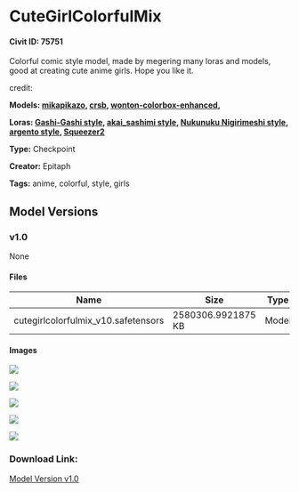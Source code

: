# CuteGirlColorfulMix

#### Civit ID: 75751

<p>Colorful comic style model, made by megering many loras and models, good at creating cute anime girls. Hope you like it.</p><p>credit:</p><p><strong>Models: </strong><a target="_blank" rel="ugc" href="https://huggingface.co/andite/mikapikazo-diffusion/blob/main/mikapikazo-40000.ckpt"><strong>mikapikazo</strong></a><strong>, </strong><a target="_blank" rel="ugc" href="https://huggingface.co/andite/cutesexyrobutts-diffusion/blob/main/csrb-diffusion.ckpt"><strong>crsb</strong></a><strong>, </strong><a target="_blank" rel="ugc" href="https://civitai.com/models/25324/wonton-colorbox-enhanced"><strong>wonton-colorbox-enhanced</strong></a><strong>,</strong></p><p><strong>Loras: </strong><a target="_blank" rel="ugc" href="https://mega.nz/folder/TZElCCIL#OEutCsJPD0G5lXPXLGgfcQ/folder/qJVC2bQC"><strong>Gashi-Gashi style</strong></a><strong>, </strong><a target="_blank" rel="ugc" href="https://mega.nz/folder/OoYWzR6L#psN69wnC2ljJ9OQS2FDHoQ/folder/CowTETKR"><strong>akai_sashimi style</strong></a><strong>, </strong><a target="_blank" rel="ugc" href="https://civitai.com/models/12239/nukunuku-nigirimeshi-art-style-lora"><strong>Nukunuku Nigirimeshi style</strong></a><strong>, </strong><a target="_blank" rel="ugc" href="https://mega.nz/folder/TZElCCIL#OEutCsJPD0G5lXPXLGgfcQ/folder/KMlR3ICQ"><strong>argento style</strong></a><strong>, </strong><a target="_blank" rel="ugc" href="https://civitai.com/models/38551?modelVersionId=54302"><strong>Squeezer2</strong></a></p>

**Type:** Checkpoint

**Creator:** Epitaph

**Tags:** anime, colorful, style, girls

## Model Versions

### v1.0

None

#### Files

| Name | Size | Type | Format | Download Url | AutoV1 | AutoV2 | SHA256 | CRC32 | BLAKE3 |
| --- | --- | --- | --- | --- | --- | --- | --- | --- | --- |
| cutegirlcolorfulmix_v10.safetensors | 2580306.9921875 KB | Model | SafeTensor | https://civitai.com/api/download/models/80493 | 5049AFCF | 728C8B5001 | 728C8B50010B877AA28A9A6ED097ED7F5A3FF874AF9B6B9FC7E48086DDAE08A8 | 6BBF8D89 | 91132BFD721FECECF0B61E00FFB929C7DCABCEDB4D949C66AF17FA4EA237418E |

#### Images

<p><img src="https://image.civitai.com/xG1nkqKTMzGDvpLrqFT7WA/f26d1207-12b6-402f-b1dd-63442f491947/width=450/904326.jpeg" /></p>

<p><img src="https://image.civitai.com/xG1nkqKTMzGDvpLrqFT7WA/f574e42d-1308-4cf5-beeb-1ebe58e0991d/width=450/904325.jpeg" /></p>

<p><img src="https://image.civitai.com/xG1nkqKTMzGDvpLrqFT7WA/0516dc07-7be8-4104-84b3-dff2db76498a/width=450/904322.jpeg" /></p>

<p><img src="https://image.civitai.com/xG1nkqKTMzGDvpLrqFT7WA/4735123d-06ea-4a2e-8e97-e6d01ac7e5e7/width=450/904323.jpeg" /></p>

<p><img src="https://image.civitai.com/xG1nkqKTMzGDvpLrqFT7WA/24501d75-534e-4b50-b081-01df38cc4f28/width=450/904324.jpeg" /></p>

### Download Link:

[Model Version v1.0](https://civitai.com/api/download/models/80493)

